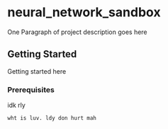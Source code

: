 # neural_network_sandbox

One Paragraph of project description goes here

## Getting Started

Getting started here

### Prerequisites

idk rly

```
wht is luv. ldy don hurt mah
```